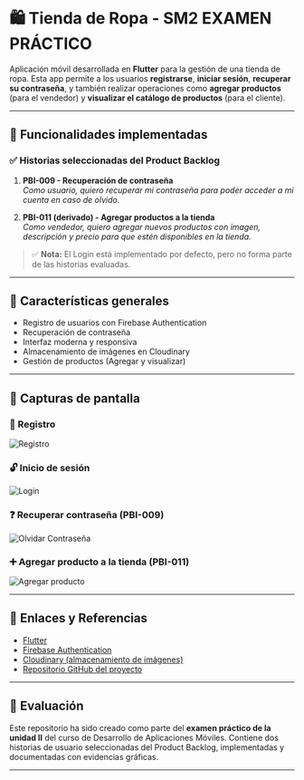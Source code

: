 # 🛍️ Tienda de Ropa - SM2 EXAMEN PRÁCTICO

Aplicación móvil desarrollada en **Flutter** para la gestión de una tienda de ropa. Esta app permite a los usuarios **registrarse**, **iniciar sesión**, **recuperar su contraseña**, y también realizar operaciones como **agregar productos** (para el vendedor) y **visualizar el catálogo de productos** (para el cliente).

---

## 📱 Funcionalidades implementadas

### ✅ Historias seleccionadas del Product Backlog

1. **PBI-009 - Recuperación de contraseña**  
   *Como usuario, quiero recuperar mi contraseña para poder acceder a mi cuenta en caso de olvido.*

2. **PBI-011 (derivado) - Agregar productos a la tienda**  
   *Como vendedor, quiero agregar nuevos productos con imagen, descripción y precio para que estén disponibles en la tienda.*

> ✅ **Nota:** El Login está implementado por defecto, pero no forma parte de las historias evaluadas.

---

## 🚀 Características generales

- Registro de usuarios con Firebase Authentication  
- Recuperación de contraseña  
- Interfaz moderna y responsiva  
- Almacenamiento de imágenes en Cloudinary  
- Gestión de productos (Agregar y visualizar)

---

## 📸 Capturas de pantalla

### 🔐 Registro
![Registro](https://github.com/user-attachments/assets/ad3948d7-264a-44c8-9e85-12387b527bee)

### 🔓 Inicio de sesión
![Login](https://github.com/user-attachments/assets/17173e34-803c-45dd-8887-b29ce757b262)

### ❓ Recuperar contraseña (PBI-009)
![Olvidar Contraseña](https://github.com/user-attachments/assets/cb45382c-0838-47e6-a4a0-dfdc4202445d)

### ➕ Agregar producto a la tienda (PBI-011)
![Agregar producto](https://github.com/user-attachments/assets/d22ebc85-ca8e-4196-9933-76919e3bd9ab)

---

## 🔗 Enlaces y Referencias

- [Flutter](https://flutter.dev/)  
- [Firebase Authentication](https://firebase.google.com/docs/auth)  
- [Cloudinary (almacenamiento de imágenes)](https://cloudinary.com/)  
- [Repositorio GitHub del proyecto](https://github.com/JustinZP/SM2_EXAMEN_PRACTICO)

---

## 📝 Evaluación

Este repositorio ha sido creado como parte del **examen práctico de la unidad II** del curso de Desarrollo de Aplicaciones Móviles. Contiene dos historias de usuario seleccionadas del Product Backlog, implementadas y documentadas con evidencias gráficas.

---

